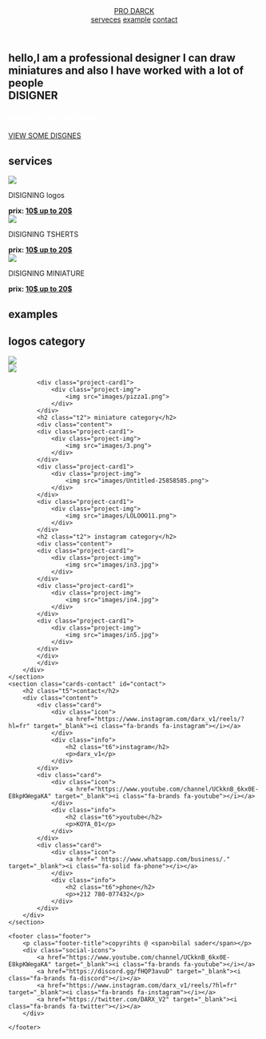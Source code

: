<!DOCTYPE html>
<html lang="en">
<head>
    <meta charset="UTF-8">
    <meta http-equiv="X-UA-Compatible" content="IE=edge">
    <meta name="viewport" content="width=device-width, initial-scale=1.0">
    <link rel="icon" href="images/l.png" type="image">
    <link rel="stylesheet" href="https://cdnjs.cloudflare.com/ajax/libs/font-awesome/6.4.0/css/all.min.css">
    <link rel="stylesheet" href="style.css">
    <title>PRO DARCK</title>
    <meta name="viewport" content="witdth=device-width, initial-scale=1.0">
    <style>
        .bilal{
            color: blue;
        }
    </style>

</head>
<body>
    <header>
        <a href="#" class="logo">PRO DARCK</a>
    <nav class="navigation">
        <a href="#serveces">serveces</a>
        <a href="#examples">example</a>
        <a href="#contact">contact</a>
    </nav>
    </header>
    <section class="itr">
        <div class="content">
    <div>
        <h2>
            hello,I am a professional designer I can draw miniatures and also I have worked with a lot of people<br><span>DISIGNER</span>
        </h2>
        <h3 style="color: #fff;">MOROCCAN DISIGNER</h3>
        <a href="#pro" class="bil">VIEW SOME DISGNES</a>
        <div class="social-icons">
            <a href="https://www.youtube.com/channel/UCkknB_6kx0E-E8kpKWegaKA" target="_blank"><i class="fa-brands fa-youtube"></i></a>
            <a href="https://discord.gg/fHQP3avuD" target="_blank"><i class="fa-brands fa-discord"></i></a>
            <a href="https://www.instagram.com/darx_v2/reels/" target="_blank"><i class="fa-brands fa-instagram"></i></a>
            <a href="https://twitter.com/DARX_V2" target="_blank"><i class="fa-brands fa-twitter"></i></a>
        </div>
    </div>
    </div>
    </section>
    <section class="about" id="about">
        <h2 class="t1" id="serveces">services</h2>
        <div class="content">
            <div class="project-card">
                <div class="project-img">
                    <img src="images/bn.png">
                </div>
                <div>
                    <p class="project-category">DISIGNING logos</p>
                    <strong class="project-title">
                        <span class="r">prix:</span>
                        <a href="#" class="v">10$ up to 20$</a>
                    </strong>
                </div>
            </div>
            <div class="project-card">
                <div class="project-img">
                    <img src="images/tsh.jpg">
                </div>
                <div>
                    <p class="project-category">DISIGNING TSHERTS</p>
                    <strong class="project-title">
                        <span class="r">prix:</span>
                        <a href="#" class="v">10$ up to 20$</a>
                    </strong>
                </div>
            </div>
            <div class="project-card">
                <div class="project-img">
                    <img src="images/we-make-history.jpg">
                </div>
                <div>
                    <p class="project-category">DISIGNING MINIATURE</p>
                    <strong class="project-title">
                        <span class="r">prix:</span>
                        <a href="#" class="v">10$ up to 20$</a>
                    </strong>
                </div>
            </div>
        </div>
    </section>
    <section class="srv" id="srv">
        <h2 class="t4" id="examples">examples</h2>
        <h2 class="t3">logos category</h1>
        <div class="content">
            <div class="project-card1">
                <div class="project-img">
                    <img src="images/1687090887005.jpg">
                </div>
            </div>
            <div class="project-card1">
                <div class="project-img">
                    <img src="images/Untitled-1-Recovered.png">
                </div>
            </div>
            
            <div class="project-card1">
                <div class="project-img">
                    <img src="images/pizza1.png">
                </div>
            </div>
            <h2 class="t2"> miniature category</h2>
            <div class="content">
            <div class="project-card1">
                <div class="project-img">
                    <img src="images/3.png">
                </div>
            </div>
            <div class="project-card1">
                <div class="project-img">
                    <img src="images/Untitled-25858585.png">
                </div>
            </div>
            <div class="project-card1">
                <div class="project-img">
                    <img src="images/LOLOOO11.png">
                </div>
            </div>
            <h2 class="t2"> instagram category</h2>
            <div class="content">
            <div class="project-card1">
                <div class="project-img">
                    <img src="images/in3.jpg">
                </div>
            </div>
            <div class="project-card1">
                <div class="project-img">
                    <img src="images/in4.jpg">
                </div>
            </div>
            <div class="project-card1">
                <div class="project-img">
                    <img src="images/in5.jpg">
                </div>
            </div>
            </div>
            </div>
        </div>
    </section>
    <section class="cards-contact" id="contact">
        <h2 class="t5">contact</h2>
        <div class="content">
            <div class="card">
                <div class="icon">
                    <a href="https://www.instagram.com/darx_v1/reels/?hl=fr" target="_blank"><i class="fa-brands fa-instagram"></i></a>
                </div>
                <div class="info">
                    <h2 class="t6">instagram</h2>
                    <p>darx_v1</p>
                </div>
            </div>
            <div class="card">
                <div class="icon">
                    <a href="https://www.youtube.com/channel/UCkknB_6kx0E-E8kpKWegaKA" target="_blank"><i class="fa-brands fa-youtube"></i></a>
                </div>
                <div class="info">
                    <h2 class="t6">youtube</h2>
                    <p>KOYA_01</p>
                </div>
            </div>
            <div class="card">
                <div class="icon">
                    <a href=" https://www.whatsapp.com/business/." target="_blank"><i class="fa-solid fa-phone"></i></a>
                </div>
                <div class="info">
                    <h2 class="t6">phone</h2>
                    <p>+212 780-077432</p>
                </div>
            </div>
        </div>
    </section>

    <footer class="footer">
        <p class="footer-title">copyrihts @ <span>bilal sader</span></p>
        <div class="social-icons">
            <a href="https://www.youtube.com/channel/UCkknB_6kx0E-E8kpKWegaKA" target="_blank"><i class="fa-brands fa-youtube"></i></a>
            <a href="https://discord.gg/fHQP3avuD" target="_blank"><i class="fa-brands fa-discord"></i></a>
            <a href="https://www.instagram.com/darx_v1/reels/?hl=fr" target="_blank"><i class="fa-brands fa-instagram"></i></a>
            <a href="https://twitter.com/DARX_V2" target="_blank"><i class="fa-brands fa-twitter"></i></a>
        </div>

    </footer>
</html>
